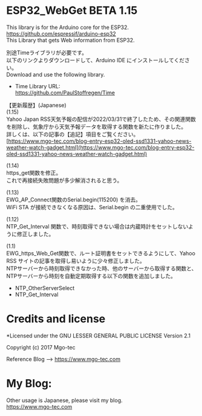 # ESP32_WebGet BETA 1.15
This library is for the Arduino core for the ESP32.  
https://github.com/espressif/arduino-esp32  
This Library that gets Web information from ESP32.  
  
別途Timeライブラリが必要です。  
以下のリンクよりダウンロードして、Arduino IDE にインストールしてください。  
Download and use the following library.  
- Time Library URL:  
https://github.com/PaulStoffregen/Time  
  
  
【更新履歴】(Japanese)  
(1.15)  
Yahoo Japan RSS天気予報の配信が2022/03/31で終了したため、その関連関数を削除し、気象庁から天気予報データを取得する関数を新たに作りました。  
詳しくは、以下の記事の【追記】項目をご覧ください。  
[https://www.mgo-tec.com/blog-entry-esp32-oled-ssd1331-yahoo-news-weather-watch-gadget.html](https://www.mgo-tec.com/blog-entry-esp32-oled-ssd1331-yahoo-news-weather-watch-gadget.html)  
  
(1.14)  
https_get関数を修正。  
これで再接続失敗問題が多少解消されると思う。  
  
(1.13)  
EWG_AP_Connect関数のSerial.begin(115200) を消去。  
WiFi STA が接続できなくなる原因は、Serial.begin の二重使用でした。  
  
(1.12)  
NTP_Get_Interval 関数で、時刻取得できない場合は内蔵時計をセットしないように修正しました。  
  
(1.1)  
EWG_https_Web_Get関数で、ルート証明書をセットできるようにして、Yahoo RSS サイトの記事を取得し易いように少々修正しました。  
NTPサーバーから時刻取得できなかった時、他のサーバーから取得する関数と、NTPサーバーから時刻を自動定期取得する以下の関数を追加しました。  
  
- NTP_OtherServerSelect  
- NTP_Get_Interval  
  
# Credits and license
*Licensed under the GNU LESSER GENERAL PUBLIC LICENSE Version 2.1  
  
Copyright (c) 2017 Mgo-tec  
  
Reference Blog --> https://www.mgo-tec.com  
  
# My Blog: 
Other usage is Japanese, please visit my blog.  
https://www.mgo-tec.com